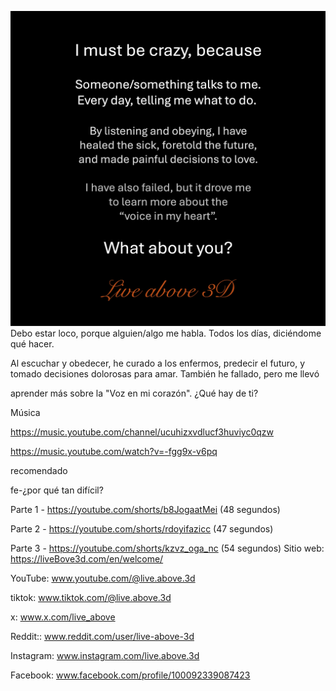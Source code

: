 ![Video cover image](../cover.jpg)
Debo estar loco, porque
alguien/algo me habla.
Todos los días, diciéndome qué hacer.

Al escuchar y obedecer, he curado a los enfermos, predecir el futuro,
y tomado decisiones dolorosas para amar.
También he fallado, pero me llevó

aprender más sobre la
"Voz en mi corazón".
¿Qué hay de ti?

Música


https://music.youtube.com/channel/ucuhizxvdlucf3huviyc0qzw

https://music.youtube.com/watch?v=-fgg9x-v6pq

recomendado


fe-¿por qué tan difícil?

Parte 1 - https://youtube.com/shorts/b8JogaatMei (48 segundos)

Parte 2 - https://youtube.com/shorts/rdoyifazicc (47 segundos)

Parte 3 - https://youtube.com/shorts/kzvz_oga_nc (54 segundos) Sitio web: https://liveBove3d.com/en/welcome/

YouTube: www.youtube.com/@live.above.3d


tiktok: www.tiktok.com/@live.above.3d

x: www.x.com/live_above

Reddit:: www.reddit.com/user/live-above-3d

Instagram: www.instagram.com/live.above.3d

Facebook: www.facebook.com/profile/100092339087423


